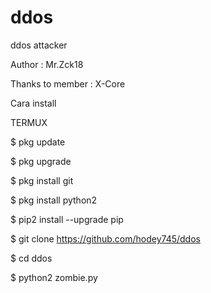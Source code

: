 # ddos
ddos attacker

Author : Mr.Zck18

Thanks to member : X-Core

Cara install

TERMUX

$ pkg update

$ pkg upgrade

$ pkg install git

$ pkg install python2

$ pip2 install --upgrade pip

$ git clone https://github.com/hodey745/ddos

$ cd ddos

$ python2 zombie.py
